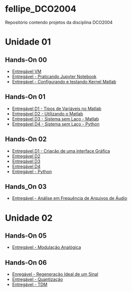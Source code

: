 # fellipe_DCO2004
Repositório contendo projetos da disciplina DCO2004

# Unidade 01
## Hands-On 00
* [Entregável VM](https://github.com/fellipe-leandro/fellipe_DCO2004/blob/master/VM_Reg.ipynb)
* [Entregável - Praticando Jupyter Notebook](https://github.com/fellipe-leandro/fellipe_DCO2004/blob/master/pratica1.ipynb)
* [Entregável  - Configurando e testando Kernel Matlab](https://github.com/fellipe-leandro/fellipe_DCO2004/blob/master/testMatlab.ipynb)

## Hands-On 01
* [Entregável D1 - Tipos de Variáveis no Matlab](https://github.com/fellipe-leandro/fellipe_DCO2004/blob/master/handson1_3.ipynb)
* [Entregável D2 - Utilizando o Matlab](https://github.com/fellipe-leandro/fellipe_DCO2004/blob/master/D01%20-%20Entreg%C3%A1vel%20H01.ipynb)
* [Entregável D3 - Sistema sem Laço - Matlab](https://github.com/fellipe-leandro/fellipe_DCO2004/blob/master/D03%20-%20Entreg%C3%A1vel%20H01.ipynb)
* [Entregável D4 - Sistema sem Laço - Python](https://github.com/fellipe-leandro/fellipe_DCO2004/blob/master/D04%20%20-%20Entreg%C3%A1vel%20H01%20(python).ipynb)

## Hands-On 02
* [Entregável D1 - Criação de uma interface Gráfica](https://github.com/fellipe-leandro/fellipe_DCO2004/blob/master/H02/D01%20-%20%20Interface%20Gr%C3%A1fica.ipynb)
* [Entregável D2](https://github.com/fellipe-leandro/fellipe_DCO2004/blob/master/H02/D02%20-%20H02.ipynb)
* [Entregável D3](https://github.com/fellipe-leandro/fellipe_DCO2004/blob/master/H02/D03%20-%20H02.ipynb)
* [Entregável D4](https://github.com/fellipe-leandro/fellipe_DCO2004/blob/master/H02/D04%20-%20H02.ipynb)
* [Entregável - Python](https://github.com/fellipe-leandro/fellipe_DCO2004/blob/master/H02/Entregavel%20-%20Python.ipynb)

## Hands_On 03
* [Entregável - Análise em Frequência de Arquivos de Áudio](https://github.com/fellipe-leandro/fellipe_DCO2004/blob/master/H03/D01%20-%20H03.ipynb)

# Unidade 02
## Hands-On 05
* [Entregável - Modulação Analógica](https://nbviewer.jupyter.org/github/fellipe-leandro/fellipe_DCO2004/blob/master/H05/%20Entrega_h05.ipynb)
## Hands-On 06
* [Enregável - Regeneração Ideal de um Sinal](https://nbviewer.jupyter.org/github/fellipe-leandro/fellipe_DCO2004/blob/master/H06/Entregavel01.ipynb)
* [Entregável - Quantização](https://nbviewer.jupyter.org/github/fellipe-leandro/fellipe_DCO2004/blob/master/H06/Entregavel%2002.ipynb)
* [Entregável - TDM](https://nbviewer.jupyter.org/github/fellipe-leandro/fellipe_DCO2004/blob/master/H06/Entregavel%2003.ipynb)

